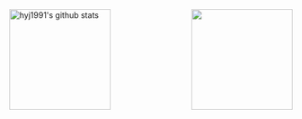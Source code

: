 <a href="https://github.com/lowwor">
  <img height="180" align="left" src="https://github-readme-stats.vercel.app/api?username=lowwor&show_icons=true&count_private=true&theme=radical" alt="hyj1991's github stats" />
</a>
<a href="https://github.com/lowwor">
  <img height="180" align="right" src="https://github-readme-stats.vercel.app/api/top-langs/?username=lowwor&count_private=true&layout=compact&theme=radical" />
</a>
